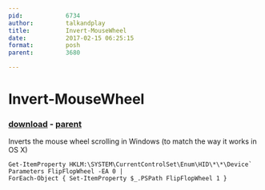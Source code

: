 ```yaml
---
pid:            6734
author:         talkandplay
title:          Invert-MouseWheel
date:           2017-02-15 06:25:15
format:         posh
parent:         3680

---
```


# Invert-MouseWheel

### [download](Scripts\6734.ps1) - [parent](Scripts\3680.md)

Inverts the mouse wheel scrolling in Windows (to match the way it works in OS X)

```posh
Get-ItemProperty HKLM:\SYSTEM\CurrentControlSet\Enum\HID\*\*\Device` Parameters FlipFlopWheel -EA 0 | 
ForEach-Object { Set-ItemProperty $_.PSPath FlipFlopWheel 1 }
```
